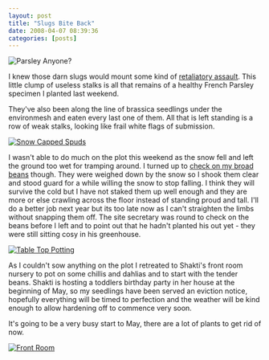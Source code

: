 ```yaml
---
layout: post
title: "Slugs Bite Back"
date: 2008-04-07 08:39:36
categories: [posts]
---
```


![Parsley Anyone?](http://www.earthwoman.co.uk/wp-content/uploads/2008/04/parsley.jpg)

I knew those darn slugs would mount some kind of [retaliatory assault](http://www.earthwoman.co.uk/archives/50). This little clump of useless stalks is all that remains of a healthy French Parsley specimen I planted last weekend.

They've also been along the line of brassica seedlings under the environmesh and eaten every last one of them. All that is left standing is a row of weak stalks, looking like frail white flags of submission.

[![Snow Capped Spuds](http://farm4.static.flickr.com/3008/2392669678_d4fdd6fa4f_m.jpg)](http://www.flickr.com/photos/warriorwomen/2392669678/)

I wasn't able to do much on the plot this weekend as the snow fell and left the ground too wet for tramping around. I turned up to [check on my broad beans](http://www.earthwoman.co.uk/archives/47) though. They were weighed down by the snow so I shook them clear and stood guard for a while willing the snow to stop falling. I think they will survive the cold but I have not staked them up well enough and they are more or else crawling across the floor instead of standing proud and tall. I'll do a better job next year but its too late now as I can't straighten the limbs without snapping them off. The site secretary was round to check on the beans before I left and to point out that he hadn't planted his out yet - they were still sitting cosy in his greenhouse.

[![Table Top Potting](http://farm3.static.flickr.com/2241/2389167023_b26b72c066_m.jpg)](http://www.flickr.com/photos/warriorwomen/2389167023/)

As I couldn't sow anything on the plot I retreated to Shakti's front room nursery to pot on some chillis and dahlias and to start with the tender beans. Shakti is hosting a toddlers birthday party in her house at the beginning of May, so my seedlings have been served an eviction notice, hopefully everything will be timed to perfection and the weather will be kind enough to allow hardening off to commence very soon.

It's going to be a very busy start to May, there are a lot of plants to get rid of now.

[![Front Room](http://farm3.static.flickr.com/2418/2389232735_4e0478b818.jpg)](http://www.flickr.com/photos/warriorwomen/2389232735/)
